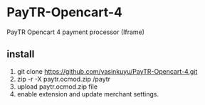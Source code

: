 # PayTR-Opencart-4
PayTR Opencart 4 payment processor (Iframe)

## install
 1. git clone https://github.com/yasinkuyu/PayTR-Opencart-4.git
 2. zip -r -X paytr.ocmod.zip /paytr
 3. upload paytr.ocmod.zip file
 4. enable extension and update merchant settings.
